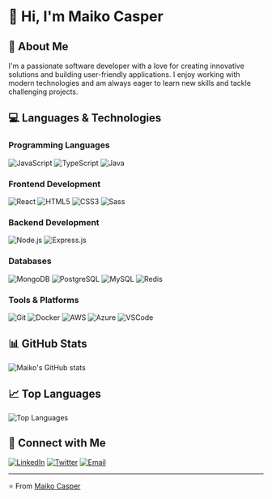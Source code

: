 # 👋 Hi, I'm Maiko Casper

## 🚀 About Me
I'm a passionate software developer with a love for creating innovative solutions and building user-friendly applications. I enjoy working with modern technologies and am always eager to learn new skills and tackle challenging projects.

## 💻 Languages & Technologies

### Programming Languages
![JavaScript](https://img.shields.io/badge/-JavaScript-F7DF1E?style=flat-square&logo=javascript&logoColor=black)
![TypeScript](https://img.shields.io/badge/-TypeScript-3178C6?style=flat-square&logo=typescript&logoColor=white)
![Java](https://img.shields.io/badge/-Java-ED8B00?style=flat-square&logo=java&logoColor=white)

### Frontend Development
![React](https://img.shields.io/badge/-React-61DAFB?style=flat-square&logo=react&logoColor=black)
![HTML5](https://img.shields.io/badge/-HTML5-E34F26?style=flat-square&logo=html5&logoColor=white)
![CSS3](https://img.shields.io/badge/-CSS3-1572B6?style=flat-square&logo=css3&logoColor=white)
![Sass](https://img.shields.io/badge/-Sass-CC6699?style=flat-square&logo=sass&logoColor=white)

### Backend Development
![Node.js](https://img.shields.io/badge/-Node.js-339933?style=flat-square&logo=node.js&logoColor=white)
![Express.js](https://img.shields.io/badge/-Express.js-000000?style=flat-square&logo=express&logoColor=white)

### Databases
![MongoDB](https://img.shields.io/badge/-MongoDB-47A248?style=flat-square&logo=mongodb&logoColor=white)
![PostgreSQL](https://img.shields.io/badge/-PostgreSQL-336791?style=flat-square&logo=postgresql&logoColor=white)
![MySQL](https://img.shields.io/badge/-MySQL-4479A1?style=flat-square&logo=mysql&logoColor=white)
![Redis](https://img.shields.io/badge/-Redis-DC382D?style=flat-square&logo=redis&logoColor=white)

### Tools & Platforms
![Git](https://img.shields.io/badge/-Git-F05032?style=flat-square&logo=git&logoColor=white)
![Docker](https://img.shields.io/badge/-Docker-2496ED?style=flat-square&logo=docker&logoColor=white)
![AWS](https://img.shields.io/badge/-AWS-232F3E?style=flat-square&logo=amazon-aws&logoColor=white)
![Azure](https://img.shields.io/badge/-Azure-0089D6?style=flat-square&logo=microsoft-azure&logoColor=white)
![VSCode](https://img.shields.io/badge/-VSCode-007ACC?style=flat-square&logo=visual-studio-code&logoColor=white)

## 📊 GitHub Stats
![Maiko's GitHub stats](https://github-readme-stats.vercel.app/api?username=maikoprosperna&show_icons=true&theme=radical)

## 📈 Top Languages
![Top Languages](https://github-readme-stats.vercel.app/api/top-langs/?username=maikoprosperna&layout=compact&theme=radical)

## 🔗 Connect with Me
[![LinkedIn](https://img.shields.io/badge/-LinkedIn-0077B5?style=flat-square&logo=linkedin&logoColor=white)](https://linkedin.com/in/maiko-casper)
[![Twitter](https://img.shields.io/badge/-Twitter-1DA1F2?style=flat-square&logo=twitter&logoColor=white)](https://twitter.com/maikocasper)
[![Email](https://img.shields.io/badge/-Email-D14836?style=flat-square&logo=gmail&logoColor=white)](mailto:maiko.casper@example.com)

---

⭐ From [Maiko Casper](https://github.com/maikoprosperna) 